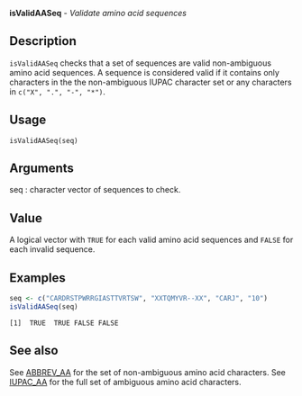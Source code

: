 





**isValidAASeq** - *Validate amino acid sequences*

Description
--------------------

`isValidAASeq` checks that a set of sequences are valid non-ambiguous 
amino acid sequences. A sequence is considered valid if it contains only 
characters in the the non-ambiguous IUPAC character set or any characters in 
`c("X", ".", "-", "*")`.


Usage
--------------------
```
isValidAASeq(seq)
```

Arguments
-------------------

seq
:   character vector of sequences to check.



Value
-------------------

A logical vector with `TRUE` for each valid amino acid sequences 
and `FALSE` for each invalid sequence.



Examples
-------------------

```R
seq <- c("CARDRSTPWRRGIASTTVRTSW", "XXTQMYVR--XX", "CARJ", "10") 
isValidAASeq(seq)
```


```
[1]  TRUE  TRUE FALSE FALSE

```



See also
-------------------

See [ABBREV_AA](ABBREV_AA.md) for the set of non-ambiguous amino acid characters.
See [IUPAC_AA](IUPAC_CODES.md) for the full set of ambiguous amino acid characters.



